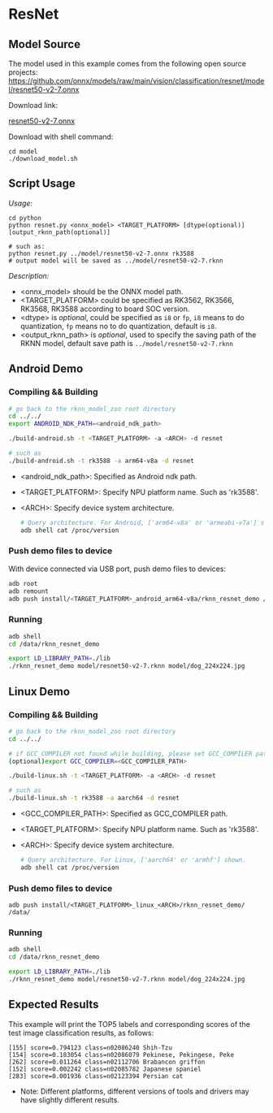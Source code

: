 # ResNet

## Model Source
The model used in this example comes from the following open source projects:  
https://github.com/onnx/models/raw/main/vision/classification/resnet/model/resnet50-v2-7.onnx

Download link: 

[resnet50-v2-7.onnx](https://ftrg.zbox.filez.com/v2/delivery/data/95f00b0fc900458ba134f8b180b3f7a1/examples/ResNet/resnet50-v2-7.onnx)

Download with shell command:


```
cd model
./download_model.sh
```



## Script Usage

*Usage:*
```shell
cd python
python resnet.py <onnx_model> <TARGET_PLATFORM> [dtype(optional)] [output_rknn_path(optional)]

# such as: 
python resnet.py ../model/resnet50-v2-7.onnx rk3588
# output model will be saved as ../model/resnet50-v2-7.rknn
```
*Description:*

- <onnx_model> should be the ONNX model path.
- <TARGET_PLATFORM>  could be specified as RK3562, RK3566, RK3568, RK3588 according to board SOC version.
- <dtype\> is *optional*, could be specified as `i8` or `fp`, `i8` means to do quantization, `fp` means no to do quantization, default is `i8`.
- <output_rknn_path> is *optional*, used to specify the saving path of the RKNN model, default save path is `../model/resnet50-v2-7.rknn`




## Android Demo

### Compiling && Building

```sh
# go back to the rknn_model_zoo root directory
cd ../../
export ANDROID_NDK_PATH=<android_ndk_path>

./build-android.sh -t <TARGET_PLATFORM> -a <ARCH> -d resnet

# such as 
./build-android.sh -t rk3588 -a arm64-v8a -d resnet
```

- <android_ndk_path>: Specified as Android ndk path.

- <TARGET_PLATFORM>: Specify NPU platform name. Such as 'rk3588'.

- <ARCH\>: Specify device system architecture.

  ```sh
  # Query architecture. For Android, ['arm64-v8a' or 'armeabi-v7a'] shown.
  adb shell cat /proc/version
  ```

### Push demo files to device

With device connected via USB port, push demo files to devices:

```sh
adb root
adb remount
adb push install/<TARGET_PLATFORM>_android_arm64-v8a/rknn_resnet_demo /data/
```

### Running

```sh
adb shell
cd /data/rknn_resnet_demo

export LD_LIBRARY_PATH=./lib
./rknn_resnet_demo model/resnet50-v2-7.rknn model/dog_224x224.jpg
```



## Linux Demo

### Compiling && Building

```sh
# go back to the rknn_model_zoo root directory
cd ../../

# if GCC_COMPILER not found while building, please set GCC_COMPILER path
(optional)export GCC_COMPILER=<GCC_COMPILER_PATH>

./build-linux.sh -t <TARGET_PLATFORM> -a <ARCH> -d resnet

# such as 
./build-linux.sh -t rk3588 -a aarch64 -d resnet
```
- <GCC_COMPILER_PATH>: Specified as GCC_COMPILER path.

- <TARGET_PLATFORM>: Specify NPU platform name. Such as 'rk3588'.

- <ARCH\>: Specify device system architecture.

  ```sh
  # Query architecture. For Linux, ['aarch64' or 'armhf'] shown.
  adb shell cat /proc/version
  ```

### Push demo files to device

```
adb push install/<TARGET_PLATFORM>_linux_<ARCH>/rknn_resnet_demo/ /data/
```

### Running

```sh
adb shell
cd /data/rknn_resnet_demo

export LD_LIBRARY_PATH=./lib
./rknn_resnet_demo model/resnet50-v2-7.rknn model/dog_224x224.jpg
```

## Expected Results

This example will print the TOP5 labels and corresponding scores of the test image classification results, as follows:
```
[155] score=0.794123 class=n02086240 Shih-Tzu
[154] score=0.183054 class=n02086079 Pekinese, Pekingese, Peke
[262] score=0.011264 class=n02112706 Brabancon griffon
[152] score=0.002242 class=n02085782 Japanese spaniel
[283] score=0.001936 class=n02123394 Persian cat
```
- Note: Different platforms, different versions of tools and drivers may have slightly different results.